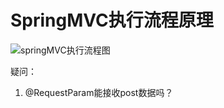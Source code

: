 # SpringMVC执行流程原理

![springMVC执行流程图](https://i.loli.net/2019/10/29/rWS3Rsb6iHNmcPk.png)

疑问：

1. @RequestParam能接收post数据吗？